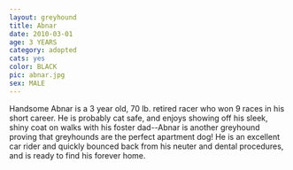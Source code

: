 ```yaml
---
layout: greyhound
title: Abnar
date: 2010-03-01
age: 3 YEARS
category: adopted
cats: yes
color: BLACK
pic: abnar.jpg
sex: MALE
---
```


Handsome Abnar is a 3 year old, 70 lb. retired racer who won 9 races in his short career.  He is probably cat safe, and
enjoys showing off his sleek, shiny coat on walks with his foster dad--Abnar is another greyhound proving that
greyhounds are the perfect apartment dog!  He is an excellent car rider and quickly bounced back from his neuter and
dental procedures, and is ready to find his forever home. 
